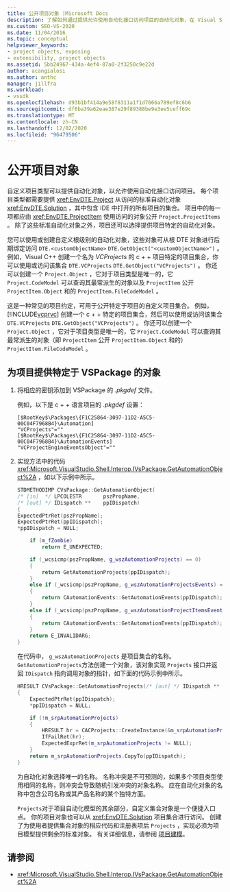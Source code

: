 ```yaml
---
title: 公开项目对象 |Microsoft Docs
description: 了解如何通过提供允许使用自动化接口访问项目的自动化对象，在 Visual Studio 中公开自定义项目类型的对象。
ms.custom: SEO-VS-2020
ms.date: 11/04/2016
ms.topic: conceptual
helpviewer_keywords:
- project objects, exposing
- extensibility, project objects
ms.assetid: 5bb24967-434a-4ef4-87a0-2f3250c9e22d
author: acangialosi
ms.author: anthc
manager: jillfra
ms.workload:
- vssdk
ms.openlocfilehash: d93b1bf414a9e58f8311a1f1d7066a789ef8c6b6
ms.sourcegitcommit: df6ba39a62eae387e29f89388be9e3ee5ceff69c
ms.translationtype: MT
ms.contentlocale: zh-CN
ms.lasthandoff: 12/02/2020
ms.locfileid: "96479506"
---
```

# <a name="expose-project-objects"></a>公开项目对象

自定义项目类型可以提供自动化对象，以允许使用自动化接口访问项目。 每个项目类型都需要提供 <xref:EnvDTE.Project> 从访问的标准自动化对象 <xref:EnvDTE.Solution> ，其中包含 IDE 中打开的所有项目的集合。 项目中的每一项都应由 <xref:EnvDTE.ProjectItem> 使用访问的对象公开 `Project.ProjectItems` 。 除了这些标准自动化对象之外，项目还可以选择提供项目特定的自动化对象。

您可以使用或创建自定义根级别的自动化对象，这些对象可从根 DTE 对象进行后期绑定访问 `DTE.<customObjectName>` `DTE.GetObject("<customObjectName>")` 。 例如，Visual C++ 创建一个名为 *VCProjects* 的 c + + 项目特定的项目集合，你可以使用或访问该集合 `DTE.VCProjects` `DTE.GetObject("VCProjects")` 。 你还可以创建一个 `Project.Object` ，它对于项目类型是唯一的，它 `Project.CodeModel` 可以查询其最常派生的对象以及 `ProjectItem` 公开 `ProjectItem.Object` 和的 `ProjectItem.FileCodeModel` 。

这是一种常见的项目约定，可用于公开特定于项目的自定义项目集合。 例如， [!INCLUDE[vcprvc](../../code-quality/includes/vcprvc_md.md)] 创建一个 c + + 特定的项目集合，然后可以使用或访问该集合 `DTE.VCProjects` `DTE.GetObject("VCProjects")` 。 你还可以创建一个 `Project.Object` ，它对于项目类型是唯一的，它 `Project.CodeModel` 可以查询其最常派生的对象（即 `ProjectItem` 公开 `ProjectItem.Object` 和的） `ProjectItem.FileCodeModel` 。

## <a name="to-contribute-a-vspackage-specific-object-for-a-project"></a>为项目提供特定于 VSPackage 的对象

1. 将相应的密钥添加到 VSPackage 的 *.pkgdef* 文件。

     例如，以下是 c + + 语言项目的 *.pkgdef* 设置：

    ```
    [$RootKey$\Packages\{F1C25864-3097-11D2-A5C5-00C04F7968B4}\Automation]
    "VCProjects"=""
    [$RootKey$\Packages\{F1C25864-3097-11D2-A5C5-00C04F7968B4}\AutomationEvents]
    "VCProjectEngineEventsObject"=""
    ```

2. 实现方法中的代码 <xref:Microsoft.VisualStudio.Shell.Interop.IVsPackage.GetAutomationObject%2A> ，如以下示例中所示。

    ```cpp
    STDMETHODIMP CVsPackage::GetAutomationObject(
    /* [in]  */ LPCOLESTR       pszPropName,
    /* [out] */ IDispatch **    ppIDispatch)
    {
    ExpectedPtrRet(pszPropName);
    ExpectedPtrRet(ppIDispatch);
    *ppIDispatch = NULL;

        if (m_fZombie)
            return E_UNEXPECTED;

        if (_wcsicmp(pszPropName, g_wszAutomationProjects) == 0)
        {
            return GetAutomationProjects(ppIDispatch);
        }
        else if (_wcsicmp(pszPropName, g_wszAutomationProjectsEvents) == 0)
        {
            return CAutomationEvents::GetAutomationEvents(ppIDispatch);
        }
        else if (_wcsicmp(pszPropName, g_wszAutomationProjectItemsEvents) == 0)
        {
            return CAutomationEvents::GetAutomationEvents(ppIDispatch);
        }
        return E_INVALIDARG;
    }
    ```

     在代码中， `g_wszAutomationProjects` 是项目集合的名称。 `GetAutomationProjects`方法创建一个对象，该对象实现 `Projects` 接口并返回 `IDispatch` 指向调用对象的指针，如下面的代码示例中所示。

    ```cpp
    HRESULT CVsPackage::GetAutomationProjects(/* [out] */ IDispatch ** ppIDispatch)
    {
        ExpectedPtrRet(ppIDispatch);
        *ppIDispatch = NULL;

        if (!m_srpAutomationProjects)
        {
            HRESULT hr = CACProjects::CreateInstance(&m_srpAutomationProjects);
            IfFailRet(hr);
            ExpectedExprRet(m_srpAutomationProjects != NULL);
        }
        return m_srpAutomationProjects.CopyTo(ppIDispatch);
    }
    ```

     为自动化对象选择唯一的名称。 名称冲突是不可预测的，如果多个项目类型使用相同的名称，则冲突会导致随机引发冲突的对象名称。 应在自动化对象的名称中包含公司名称或其产品名称的某个独特方面。

     `Projects`对于项目自动化模型的其余部分，自定义集合对象是一个便捷入口点。 你的项目对象也可以从 <xref:EnvDTE.Solution> 项目集合进行访问。 创建了为使用者提供集合对象的相应代码和注册表项后 `Projects` ，实现必须为项目模型提供剩余的标准对象。 有关详细信息，请参阅 [项目建模](../../extensibility/internals/project-modeling.md)。

## <a name="see-also"></a>请参阅

- <xref:Microsoft.VisualStudio.Shell.Interop.IVsPackage.GetAutomationObject%2A>
